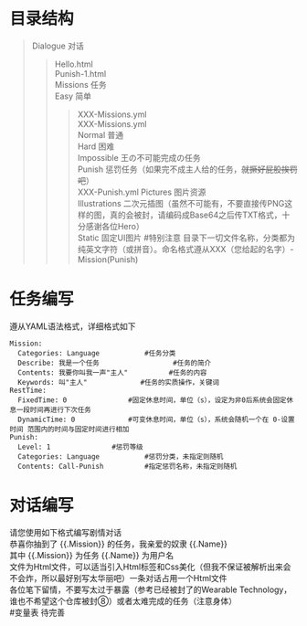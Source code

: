 # 目录结构
>Dialogue 对话</br>
>>Hello.html</br>
>>Punish-1.html</br>
>Missions 任务</br>
>>Easy	简单</br>
>>>XXX-Missions.yml</br>
>>>XXX-Missions.yml</br>
>>Normal	普通</br>
>>Hard	困难</br>
>>Impossible	王の不可能完成の任务</br>
>>Punish	惩罚任务（如果完不成主人给的任务，~~就撅好屁股挨罚吧~~）</br>
>>>XXX-Punish.yml
>Pictures 图片资源</br>
>>Illustrations 二次元插图（虽然不可能有，不要直接传PNG这样的图，真的会被封，请编码成Base64之后传TXT格式，十分感谢各位Hero）</br>
>>Static 固定UI图片
#特别注意
目录下一切文件名称，分类都为纯英文字符（或拼音）。命名格式遵从XXX（您给起的名字）-Mission(Punish)
# 任务编写
遵从YAML语法格式，详细格式如下</br>
```
Mission:
  Categories: Language			 #任务分类
  Describe: 我是一个任务                  #任务的简介
  Contents: 我要你叫我一声"主人"          #任务的内容
  Keywords: 叫"主人"		      #任务的实质操作，关键词
RestTime:
  FixedTime: 0				 #固定休息时间，单位（s），设定为非0后系统会固定休息一段时间再进行下次任务
  DynamicTime: 0			 #可变休息时间，单位（s），系统会随机一个在 0-设置时间 范围内的时间与固定时间进行相加
Punish:
  Level: 1				 #惩罚等级
  Categories: Language			 #惩罚分类，未指定则随机
  Contents: Call-Punish			 #指定惩罚名称，未指定则随机
```
# 对话编写
请您使用如下格式编写剧情对话</br>
恭喜你抽到了 {{.Mission}} 的任务，我亲爱的奴隶 {{.Name}}</br>
其中 {{.Mission}} 为任务 {{.Name}} 为用户名</br>
文件为Html文件，可以适当引入Html标签和Css美化（但我不保证被解析出来会不会炸，所以最好别写太华丽吧）一条对话占用一个Html文件</br>
各位笔下留情，不要写太过于暴露（参考已经被封了的Wearable Technology，谁也不希望这个仓库被封⑧）或者太难完成的任务（注意身体）</br>
#变量表
待完善
